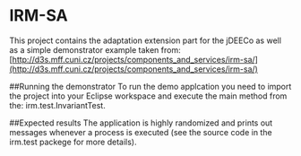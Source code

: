 IRM-SA
======

This project contains the adaptation extension part for the jDEECo as well as a simple demonstrator example taken from: [http://d3s.mff.cuni.cz/projects/components_and_services/irm-sa/](http://d3s.mff.cuni.cz/projects/components_and_services/irm-sa/)

##Running the demonstrator
To run the demo applcation you need to import the project into your Eclipse workspace and execute the main method from the: irm.test.InvariantTest.

##Expected results
The application is highly randomized and prints out messages whenever a process is executed (see the source code in the irm.test packege for more details).
